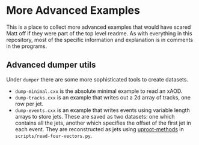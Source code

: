 More Advanced Examples
======================

This is a place to collect more advanced examples that would have
scared Matt off if they were part of the top level readme. As with
everything in this repository, most of the specific information and
explanation is in comments in the programs.

Advanced dumper utils
---------------------

Under `dumper` there are some more sophisticated tools to create
datasets.

 - `dump-minimal.cxx` is the absolute minimal example to read an xAOD.
 - `dump-tracks.cxx` is an example that writes out a 2d array of
   tracks, one row per jet.
 - `dump-events.cxx` is an example that writes events using variable
   length arrays to store jets. These are saved as two datasets: one
   which contains all the jets, another which specifies the offset of
   the first jet in each event. They are reconstructed as jets using
   [uproot-methods][0] in `scripts/read-four-vectors.py`.


[0]: https://github.com/scikit-hep/uproot-methods
